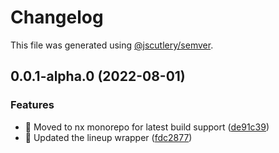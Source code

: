# Changelog

This file was generated using [@jscutlery/semver](https://github.com/jscutlery/semver).

## 0.0.1-alpha.0 (2022-08-01)


### Features

* 🎸 Moved to nx monorepo for latest build support ([de91c39](https://github.com/Trrack/trrackjs/commit/de91c39d649d2442df12bbd06b40b5b274f961f9))
* 🎸 Updated the lineup wrapper ([fdc2877](https://github.com/Trrack/trrackjs/commit/fdc2877c9f3b9fcc2a7bd01d2824401722d031df))
